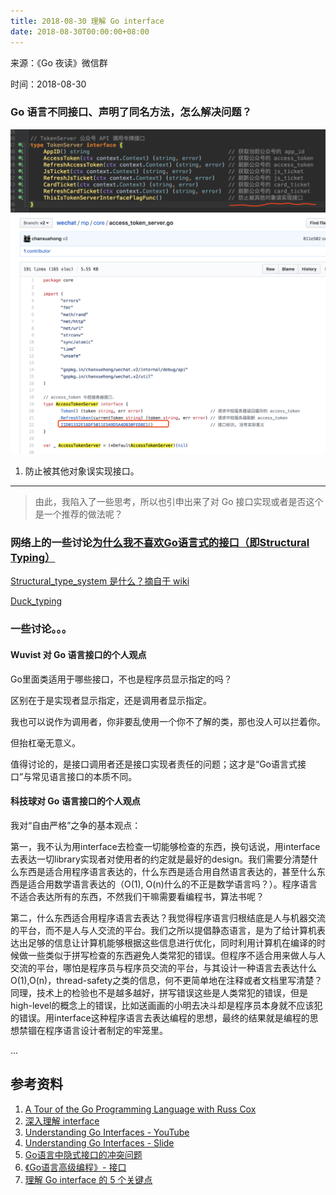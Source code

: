 ```yaml
---
title: 2018-08-30 理解 Go interface
date: 2018-08-30T00:00:00+08:00
---
```

来源：《Go 夜读》微信群

时间：2018-08-30

### Go 语言不同接口、声明了同名方法，怎么解决问题？

![](/static/images/2018-08-30-interface.png)
![](/static/images/2018-08-30-interface2.png)

1. 防止被其他对象误实现接口。

----

>由此，我陷入了一些思考，所以也引申出来了对 Go 接口实现或者是否这个是一个推荐的做法呢？

### 网络上的一些讨论[为什么我不喜欢Go语言式的接口（即Structural Typing）](http://blog.zhaojie.me/2013/04/why-i-dont-like-go-style-interface-or-structural-typing.html)

[Structural_type_system 是什么？摘自于 wiki](https://en.wikipedia.org/wiki/Structural_type_system)

[Duck_typing](http://en.wikipedia.org/wiki/Duck_typing)

### 一些讨论。。。

#### Wuvist 对 Go 语言接口的个人观点

Go里面类适用于哪些接口，不也是程序员显示指定的吗？

区别在于是实现者显示指定，还是调用者显示指定。

我也可以说作为调用者，你非要乱使用一个你不了解的类，那也没人可以拦着你。

但抬杠毫无意义。

值得讨论的，是接口调用者还是接口实现者责任的问题；这才是“Go语言式接口”与常见语言接口的本质不同。

#### 科技球对 Go 语言接口的个人观点

我对“自由严格”之争的基本观点：

第一，我不认为用interface去检查一切能够检查的东西，换句话说，用interface去表达一切library实现者对使用者的约定就是最好的design。我们需要分清楚什么东西是适合用程序语言表达的，什么东西是适合用自然语言表达的，甚至什么东西是适合用数学语言表达的（O(1), O(n)什么的不正是数学语言吗？）。程序语言不适合表达所有的东西，不然我们干嘛需要看编程书，算法书呢？

第二，什么东西适合用程序语言去表达？我觉得程序语言归根结底是人与机器交流的平台，而不是人与人交流的平台。我们之所以提倡静态语言，是为了给计算机表达出足够的信息让计算机能够根据这些信息进行优化，同时利用计算机在编译的时候做一些类似于拼写检查的东西避免人类常犯的错误。但程序不适合用来做人与人交流的平台，哪怕是程序员与程序员交流的平台，与其设计一种语言去表达什么O(1),O(n)，thread-safety之类的信息，何不更简单地在注释或者文档里写清楚？同理，技术上的检验也不是越多越好，拼写错误这些是人类常犯的错误，但是high-level的概念上的错误，比如送画画的小明去决斗却是程序员本身就不应该犯的错误。用interface这种程序语言去表达编程的思想，最终的结果就是编程的思想禁锢在程序语言设计者制定的牢笼里。

...

## 参考资料

1. [A Tour of the Go Programming Language with Russ Cox](http://www.youtube.com/watch?v=MzYZhh6gpI0)
2. [深入理解 interface](https://zhuanlan.zhihu.com/p/32926119)
3. [Understanding Go Interfaces - YouTube](https://www.youtube.com/watch?v=F4wUrj6pmSI)
4. [Understanding Go Interfaces - Slide](https://speakerdeck.com/campoy/understanding-the-interface)
5. [Go语言中隐式接口的冲突问题](https://my.oschina.net/chai2010/blog/416679)
6. [《Go语言高级编程》- 接口](https://github.com/chai2010/advanced-go-programming-book/blob/master/ch1-basic/ch1-04-func-method-interface.md#143-%E6%8E%A5%E5%8F%A3)
7. [理解 Go interface 的 5 个关键点](https://sanyuesha.com/2017/07/22/how-to-understand-go-interface/)